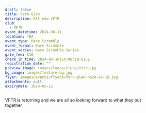 ```yaml
---
draft: false
title: Fern Glen
description: All new VFTR
club:
  - VFTR
event_datetime: 2024-08-11
location: TBA
event_type: Hare Scramble
event_format: Hare Scramble
event_series: Hare Scramble Series
gate_fee: $10
check_in_time: 2024-08-10T14:00:10.615Z
registration_date: ""
preview_image: images/logos/clubs/vftr.jpg
bg_image: images/feature-bg.jpg
flyer: images/events/flyers/fern-glen-hs24-v6-18.jpg
attachments: null
expiryDate: 2024-08-12
---
```

VFTR is returning and we are all so looking forward to what they put together
